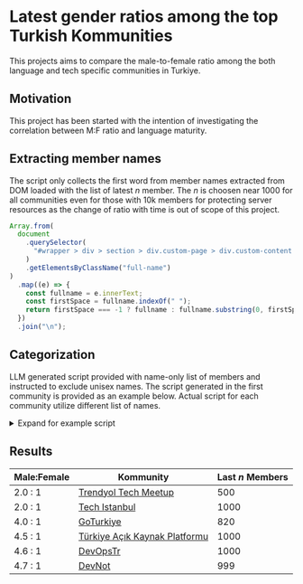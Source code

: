 # Latest gender ratios among the top Turkish Kommunities

This projects aims to compare the male-to-female ratio among the both language and tech specific communities in Turkiye.

## Motivation

This project has been started with the intention of investigating the correlation between M:F ratio and language maturity.

## Extracting member names

The script only collects the first word from member names extracted from DOM loaded with the list of latest $n$ member. The $n$ is choosen near 1000 for all communities even for those with 10k members for protecting server resources as the change of ratio with time is out of scope of this project.

```js
Array.from(
  document
    .querySelector(
      "#wrapper > div > section > div.custom-page > div.custom-content > section > div > div > div.user-list"
    )
    .getElementsByClassName("full-name")
)
  .map((e) => {
    const fullname = e.innerText;
    const firstSpace = fullname.indexOf(" ");
    return firstSpace === -1 ? fullname : fullname.substring(0, firstSpace);
  })
  .join("\n");
```

## Categorization

LLM generated script provided with name-only list of members and instructed to exclude unisex names. The script generated in the first community is provided as an example below. Actual script for each community utilize different list of names.

<details>
<summary>Expand for example script</summary>

```python
from collections import Counter
import re

# Load file
with open("/mnt/data/names.txt", "r", encoding="utf-8") as f:
    names = [re.sub(r"[^a-zA-ZğüşıöçĞÜŞİÖÇ]+", "", n.strip().lower()) for n in f if n.strip()]

# Remove empty strings
names = [n for n in names if n]

# Define male and female name sets (based on Turkish/common patterns)
male_names = {
    "ahmet", "mehmet", "ali", "mustafa", "murat", "burak", "emre", "enes", "furkan", "ömer", "hasan",
    "hüseyin", "ibrahim", "yusuf", "kadir", "ramazan", "selim", "halil", "fatih", "barış", "berkay",
    "mert", "kerem", "kaan", "alper", "gökhan", "onur", "sinan", "cengiz", "batuhan", "yunus", "recep",
    "emir", "omer", "yasin", "taha", "tuncay", "samed", "samet", "ismail", "abdullah", "abdul", "adem",
    "enes", "hakan", "omer", "ugur", "ahmetcan", "mehmetali", "orhan", "ozan", "tamer", "tolga", "ozgur"
}

female_names = {
    "ayşe", "fatma", "zeynep", "elif", "büşra", "merve", "melike", "ayşegül", "esra", "hilal", "sena",
    "melis", "selin", "kübra", "beyza", "meltem", "yasemin", "özge", "melike", "banu", "duygu", "gül",
    "ece", "sevda", "sümeyye", "seher", "rabia", "hümeyra", "hazal", "ayşenur", "nisa", "ayşe", "yaren",
    "gaye", "leyla", "sema", "seda", "sevil", "tuğçe", "sinem", "özlem", "ayça", "aybüke", "beyzanur"
}

unisex_names = {
    "deniz", "derya", "doğan", "doğa", "evren", "ilhan", "olcay", "umut", "sevgi", "songül", "dilara"
}

# Count occurrences
counts = Counter(names)

# Categorize
male_count = sum(count for name, count in counts.items() if name in male_names)
female_count = sum(count for name, count in counts.items() if name in female_names)
excluded_count = sum(count for name, count in counts.items() if name in unisex_names)

# Calculate totals and ratio
total = male_count + female_count
male_ratio = male_count / total * 100 if total else 0
female_ratio = female_count / total * 100 if total else 0

male_count, female_count, excluded_count, total, male_ratio, female_ratio
```

</details>

## Results

| Male:Female | Kommunity                                                           | Last $n$ Members |
| ----------- | ------------------------------------------------------------------- | ---------------- |
| 2.0 : 1     | [Trendyol Tech Meetup](https://kommunity.com/trendyol)              | 500              |
| 2.0 : 1     | [Tech Istanbul](https://kommunity.com/techistanbul)                 | 1000             |
| 4.0 : 1     | [GoTurkiye](https://kommunity.com/goturkiye)                        | 820              |
| 4.5 : 1     | [Türkiye Açık Kaynak Platformu](https://kommunity.com/tracikkaynak) | 1000             |
| 4.6 : 1     | [DevOpsTr](https://kommunity.com/devops-turkiye)                    | 1000             |
| 4.7 : 1     | [DevNot](https://kommunity.com/devnot)                              | 999              |
